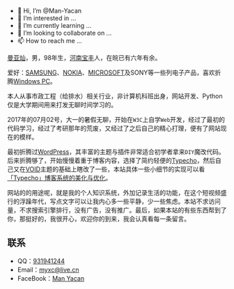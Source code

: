 - 👋 Hi, I’m @Man-Yacan
- 👀 I’m interested in ...
- 🌱 I’m currently learning ...
- 💞️ I’m looking to collaborate on ...
- 📫 How to reach me ...

<!---
Man-Yacan/Man-Yacan is a ✨ special ✨ repository because its `README.md` (this file) appears on your GitHub profile.
You can click the Preview link to take a look at your changes.
--->

[曼亚灿](https://www.manyacan.com)，男，98年生，[河南宝丰](https://blog.manyacan.com/tag/Baofeng/)人，在皖已有六年有余。

爱好：[SAMSUNG](https://blog.manyacan.com/tag/Samsung)、[NOKIA](https://blog.manyacan.com/archives/1578)、[MICROSOFT](https://blog.manyacan.com/tag/Microsoft/)及SONY等一些列电子产品，喜欢折腾[Windows PC](https://blog.manyacan.com/tag/windows/)。

本人从事市政工程（给排水）相关行业，非计算机科班出身，网站开发、Python仅是大学期间用来打发无聊时间学习的。

2017年的07月02号，大一的暑假无聊，开始在`W3C`上自学`Web`开发，经过了最初的代码学习，经过了考研那年的荒废，又经过了之后自己的精心打理，便有了网站现在的模样。

最初折腾过[WordPress](https://wordpress.com/zh-cn/)，其丰富的主题与插件非常适合初学者拿来`DIY`魔改代码。后来折腾够了，开始慢慢着重于博客内容，选择了简约轻便的[Typecho](http://typecho.org/)，然后自己又在[VOID](https://blog.imalan.cn/archives/247/)主题的基础上瞎改了一些，本站具体一些小细节的实现可以看[「Typecho」博客系统的美化与优化](https://blog.manyacan.com/archives/1961/)。

网站的的用途呢，就是我的个人知识系统，外加记录生活的功能，在这个短视频盛行的浮躁年代，写点文字可以让我内心多一些平静，少一些焦虑。本站不求访问量，不求搜索引擎排行，没有广告，没有推广。最后，如果本站的有些东西帮到了你，那挺好的，我很开心，欢迎你的到来，我会认真看每一条留言。

## 联系

-   QQ：[931941244](http://wpa.qq.com/msgrd?v=3&uin=931941244&site=qq&menu=yes)
-   Email：[myxc@live.cn](mailto:myxc@live.cn)
-   FaceBook：[Man Yacan](https://www.facebook.com/manyacan)
